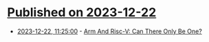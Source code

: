 # [Published on 2023-12-22](index.md)

* [2023-12-22, 11:25:00](https://soylentnews.org/article.pl?sid=23/12/21/0257238&from=rss) - [Arm And Risc-V: Can There Only Be One?](https://soylentnews.org/article.pl?sid=23/12/21/0257238&from=rss)
